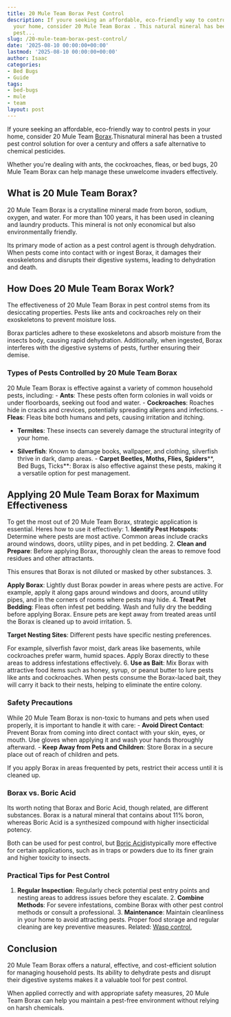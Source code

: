 ```yaml
---
title: 20 Mule Team Borax Pest Control
description: If youre seeking an affordable, eco-friendly way to control pests in
  your home, consider 20 Mule Team Borax . This natural mineral has been a trusted
  pest...
slug: /20-mule-team-borax-pest-control/
date: '2025-08-10 00:00:00+00:00'
lastmod: '2025-08-10 00:00:00+00:00'
author: Isaac
categories:
- Bed Bugs
- Guide
tags:
- bed-bugs
- mule
- team
layout: post
---
```

If youre seeking an affordable, eco-friendly way to control pests in your home, consider 20 Mule Team [Borax](https://en.wikipedia.org/wiki/Borax).Thisnatural mineral has been a trusted pest control solution for over a century and offers a safe alternative to chemical pesticides.

Whether you're dealing with ants, the cockroaches, fleas, or bed bugs, 20 Mule Team Borax can help manage these unwelcome invaders effectively.

##  What is 20 Mule Team Borax?

20 Mule Team Borax is a crystalline mineral made from boron, sodium, oxygen, and water. For more than 100 years, it has been used in cleaning and laundry products. This mineral is not only economical but also environmentally friendly.

Its primary mode of action as a pest control agent is through dehydration. When pests come into contact with or ingest Borax, it damages their exoskeletons and disrupts their digestive systems, leading to dehydration and death.

##  How Does 20 Mule Team Borax Work?

The effectiveness of 20 Mule Team Borax in pest control stems from its desiccating properties. Pests like ants and cockroaches rely on their exoskeletons to prevent moisture loss.

Borax particles adhere to these exoskeletons and absorb moisture from the insects body, causing rapid dehydration. Additionally, when ingested, Borax interferes with the digestive systems of pests, further ensuring their demise.

###  Types of Pests Controlled by 20 Mule Team Borax

20 Mule Team Borax is effective against a variety of common household pests, including: - **Ants**: These pests often form colonies in wall voids or under floorboards, seeking out food and water. - **Cockroaches**: Roaches hide in cracks and crevices, potentially spreading allergens and infections. - **Fleas**: Fleas bite both humans and pets, causing irritation and itching.

- **Termites**: These insects can severely damage the structural integrity of your home.

- **Silverfish**: Known to damage books, wallpaper, and clothing, silverfish thrive in dark, damp areas. - **Carpet Beetles, Moths, Flies, Spiders****, Bed Bugs, Ticks**: Borax is also effective against these pests, making it a versatile option for pest management.

##  Applying 20 Mule Team Borax for Maximum Effectiveness

To get the most out of 20 Mule Team Borax, strategic application is essential. Heres how to use it effectively: 1. **Identify Pest Hotspots**: Determine where pests are most active. Common areas include cracks around windows, doors, utility pipes, and in pet bedding. 2. **Clean and Prepare**: Before applying Borax, thoroughly clean the areas to remove food residues and other attractants.

This ensures that Borax is not diluted or masked by other substances. 3.

**Apply Borax**: Lightly dust Borax powder in areas where pests are active. For example, apply it along gaps around windows and doors, around utility pipes, and in the corners of rooms where pests may hide. 4. **Treat Pet Bedding**: Fleas often infest pet bedding. Wash and fully dry the bedding before applying Borax. Ensure pets are kept away from treated areas until the Borax is cleaned up to avoid irritation. 5.

**Target Nesting Sites**: Different pests have specific nesting preferences.

For example, silverfish favor moist, dark areas like basements, while cockroaches prefer warm, humid spaces. Apply Borax directly to these areas to address infestations effectively. 6. **Use as Bait**: Mix Borax with attractive food items such as honey, syrup, or peanut butter to lure pests like ants and cockroaches. When pests consume the Borax-laced bait, they will carry it back to their nests, helping to eliminate the entire colony.

###  Safety Precautions

While 20 Mule Team Borax is non-toxic to humans and pets when used properly, it is important to handle it with care: - **Avoid Direct Contact**: Prevent Borax from coming into direct contact with your skin, eyes, or mouth. Use gloves when applying it and wash your hands thoroughly afterward. - **Keep Away from Pets and Children**: Store Borax in a secure place out of reach of children and pets.

If you apply Borax in areas frequented by pets, restrict their access until it is cleaned up.

###  Borax vs. Boric Acid

Its worth noting that Borax and Boric Acid, though related, are different substances. Borax is a natural mineral that contains about 11% boron, whereas Boric Acid is a synthesized compound with higher insecticidal potency.

Both can be used for pest control, but [Boric Acid](https://pestpolicy.com/boric-acid/)istypically more effective for certain applications, such as in traps or powders due to its finer grain and higher toxicity to insects.

###  Practical Tips for Pest Control

1. **Regular Inspection**: Regularly check potential pest entry points and nesting areas to address issues before they escalate. 2. **Combine Methods**: For severe infestations, combine Borax with other pest control methods or consult a professional. 3. **Maintenance**: Maintain cleanliness in your home to avoid attracting pests. Proper food storage and regular cleaning are key preventive measures. Related: [Wasp control](https://pestpolicy.com/best-wasp-spray/),

##  Conclusion

20 Mule Team Borax offers a natural, effective, and cost-efficient solution for managing household pests. Its ability to dehydrate pests and disrupt their digestive systems makes it a valuable tool for pest control.

When applied correctly and with appropriate safety measures, 20 Mule Team Borax can help you maintain a pest-free environment without relying on harsh chemicals.